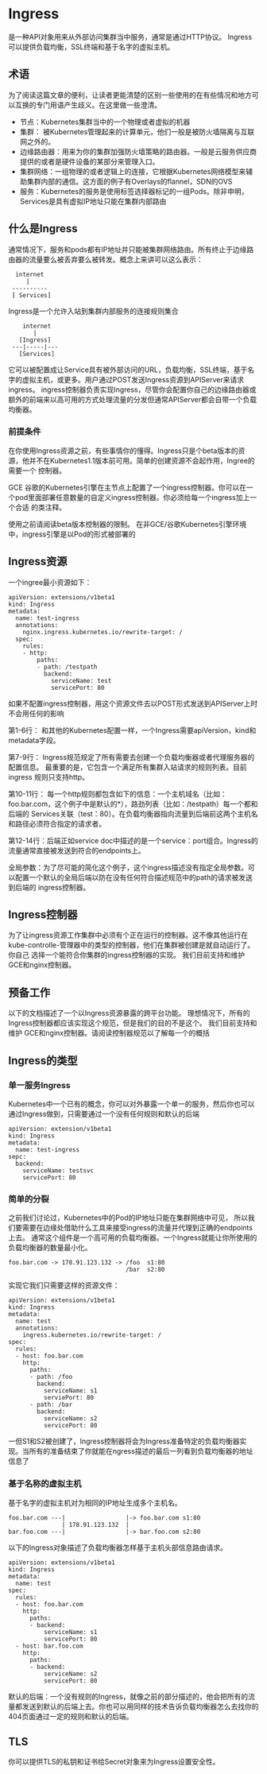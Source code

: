 # Ingress
是一种API对象用来从外部访问集群当中服务，通常是通过HTTP协议。 Ingress可以提供负载均衡，SSL终端和基于名字的虚拟主机。

## 术语
为了阅读这篇文章的便利，让读者更能清楚的区别一些使用的在有些情况和地方可以互换的专门用语产生歧义。在这里做一些澄清。

* 节点：Kubernetes集群当中的一个物理或者虚拟的机器
* 集群： 被Kubernetes管理起来的计算单元，他们一般是被防火墙隔离与互联网之外的。
* 边缘路由器：用来为你的集群加强防火墙策略的路由器。一般是云服务供应商提供的或者是硬件设备的某部分来管理入口。
* 集群网络：一组物理的或者逻辑上的连接，它根据Kubernetes网络模型来辅助集群内部的通信。这方面的例子有Overlays的flannel，SDN的OVS
* 服务：Kubernetes的服务是使用标签选择器标记的一组Pods。除非申明，Services是具有虚拟IP地址只能在集群内部路由


## 什么是Ingress
通常情况下，服务和pods都有IP地址并只能被集群网络路由。所有终止于边缘路由器的流量要么被丢弃要么被转发。概念上来讲可以这么表示：
```
  internet
     |
 ----------
 [ Services]
```
Ingress是一个允许入站到集群内部服务的连接规则集合
```
    internet
       |
   [Ingress]
 ---|-----|---
   [Services]
```
它可以被配置成让Service具有被外部访问的URL，负载均衡，SSL终端，基于名字的虚拟主机，或更多。用户通过POST发送Ingress资源到APIServer来请求ingress。
ingress控制器负责实现Ingress，尽管你会配置你自己的边缘路由器或额外的前端来以高可用的方式处理流量的分发但通常APIServer都会自带一个负载均衡器。

### 前提条件
在你使用Ingress资源之前，有些事情你的懂得。Ingress只是个beta版本的资源，他并不在Kubernetes1.1版本前可用。简单的创建资源不会起作用，Ingree的需要一个
控制器。

GCE 谷歌的Kubernetes引擎在主节点上配置了一个ingress控制器。你可以在一个pod里面部署任意数量的自定义ingress控制器。你必须给每一个ingress加上一个合适
的类注释。

使用之前请阅读beta版本控制器的限制。 在非GCE/谷歌Kubernetes引擎环境中，ingress引擎是以Pod的形式被部署的

## Ingress资源
一个ingree最小资源如下：
```
apiVersion: extensions/v1beta1
kind: Ingress
metadata:
  name: test-ingress
  annotations:
    nginx.ingress.kubernetes.io/rewrite-target: /
  spec:
    rules:
    - http:
        paths:
        - path: /testpath
          backend:
            serviceName: test
            servicePort: 80
```
如果不配置ingress控制器，用这个资源文件去以POST形式发送到APIServer上时不会用任何的影响

第1-6行： 和其他的Kubernetes配置一样，一个Ingress需要apiVersion，kind和metadata字段。 

第7-9行： Ingress规范规定了所有需要去创建一个负载均衡器或者代理服务器的配置信息。 最重要的是，它包含一个满足所有集群入站请求的规则列表。目前ingress
规则只支持http。

第10-11行： 每一个http规则都包含如下的信息：一个主机域名（比如：foo.bar.com，这个例子中是默认的*），路劲列表（比如：/testpath）每一个都和后端的
Services关联（test：80）。在负载均衡器指向流量到后端前这两个主机名和路径必须符合指定的请求者。

第12-14行：后端正如service doc中描述的是一个service：port组合。Ingress的流量通常直接被发送到符合的endpoints上。

全局参数：为了尽可能的简化这个例子，这个ingress描述没有指定全局参数。可以配置一个默认的全局后端以防在没有任何符合描述规范中的path的请求被发送到后端的
ingress控制器。

## Ingress控制器
为了让ingress资源工作集群中必须有个正在运行的控制器。这不像其他运行在kube-controlle-管理器中的类型的控制器，他们在集群被创建是就自动运行了。你自己
选择一个能符合你集群的ingress控制器的实现。 我们目前支持和维护GCE和nginx控制器。

## 预备工作
以下的文档描述了一个以Ingress资源暴露的跨平台功能。 理想情况下，所有的Ingress控制器都应该实现这个规范，但是我们的目的不是这个。 我们目前支持和维护
GCE和nginx控制器。请阅读控制器规范以了解每一个的概括

## Ingress的类型
### 单一服务Ingress
Kubernetes中一个已有的概念，你可以对外暴露一个单一的服务，然后你也可以通过Ingress做到，只需要通过一个没有任何规则和默认的后端
```
apiVersion: extension/v1beta1
kind: Ingress
metadata:
  name: test-ingress
sepc:
  backend:
    serviceName: testsvc
    servicePort: 80
```


### 简单的分裂
之前我们讨论过，Kubernetes中的Pod的IP地址只能在集群网络中可见， 所以我们要需要在边缘处借助什么工具来接受ingress的流量并代理到正确的endpoints上去。
通常这个组件是一个高可用的负载均衡器。一个Ingress就能让你所使用的负载均衡器的数量最小化。
```
foo.bar.com -> 178.91.123.132 -> /foo  s1:80
                                 /bar  s2:80
```
实现它我们只需要这样的资源文件：
``` 
apiVersion: extensions/v1beta1
kind: Ingress
metadata:
  name: test
  annotations:
    ingress.kubernetes.io/rewrite-target: /
spec:
  rules:
  - host: foo.bar.com
    http:
      paths:
      - path: /foo
        backend:
          serviceName: s1
          serviePort: 80
      - path: /bar
        backend:
          serviceName: s2
          servicePort: 80
```
一但S1和S2被创建了，Ingress控制器将会为Ingress准备特定的负载均衡器实现。当所有的准备结束了你就能在ngress描述的最后一列看到负载均衡器的地址信息了

### 基于名称的虚拟主机
基于名字的虚拟主机对为相同的IP地址生成多个主机名。
```
foo.bar.com ---|                 |-> foo.bar.com s1:80
               | 178.91.123.132  |
bar.foo.com ---|                 |-> bar.foo.com s2:80
```
以下的Ingress对象描述了负载均衡器怎样基于主机头部信息路由请求。
```
apiVersion: extensions/v1beta1
kind: Ingress
metadata:
  name: test
spec:
  rules:
  - host: foo.bar.com
    http:
      paths:
      - backend:
          serviceName: s1
          servicePort: 80
  - host: bar.foo.com
    http:
      paths:
      - backend:
          serviceName: s2
          servicePort: 80
```
默认的后端：一个没有规则的Ingress，就像之前的部分描述的，他会把所有的流量都发送到默认的后端上去。你也可以用同样的技术告诉负载均衡器怎么去找你的404页面通过一定的规则和默认的后端。

## TLS
你可以提供TLS的私钥和证书给Secret对象来为Ingress设置安全性。
















































































